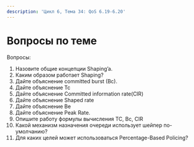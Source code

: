 ```yaml
---
description: 'Цикл 6, Тема 34: QoS 6.19-6.20'
---
```


# Вопросы по теме

Вопросы:  
1. Назовите общие концепции Shaping’a.  
2. Каким образом работает Shaping?  
3. Дайте объяснение committed burst \(Bc\).  
4. Дайте объяснение Tc  
5. Дайте объяснение Committed information rate\(CIR\)  
6. Дайте объяснение Shaped rate  
7. Дайте объяснение Be  
8. Дайте объяснение Peak Rate.  
9. Опишите работу формулы вычисления TC, Bc, CIR  
10. Какой механизм назначения очереди использует шейпер по-умолчанию?  
11. Для каких целей может использоваться Percentage-Based Policing?

